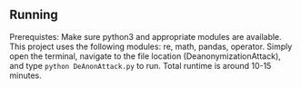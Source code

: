 ## Running

Prerequistes: Make sure python3 and appropriate modules are available. This project uses the following modules: re, math, pandas, operator.
Simply open the terminal, navigate to the file location (DeanonymizationAttack), and type `python DeAnonAttack.py` to run. Total runtime is around 10-15 minutes.
